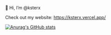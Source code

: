 👋 Hi, I’m @ksterx

Check out my website: https://ksterx.vercel.app/

[![Anurag's GitHub stats](https://github-readme-stats.vercel.app/api?username=anuraghazra)](https://github.com/anuraghazra/github-readme-stats)
